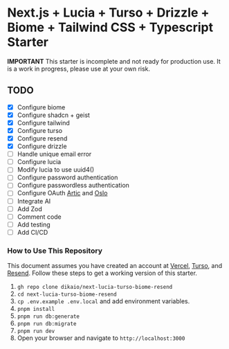 # Next.js + Lucia + Turso + Drizzle + Biome + Tailwind CSS + Typescript Starter

**IMPORTANT** This starter is incomplete and not ready for production use. It is a work in progress, please use at your own risk.

## TODO

- [x] Configure biome
- [x] Configure shadcn + geist
- [x] Configure tailwind
- [x] Configure turso
- [x] Configure resend
- [x] Configure drizzle
- [ ] Handle unique email error
- [ ] Configure lucia
- [ ] Modify lucia to use uuid4()
- [ ] Configure password authentication
- [ ] Configure passwordless authentication
- [ ] Configure OAuth [Artic](https://arctic.js.org/) and [Oslo](https://oslo.js.org/)
- [ ] Integrate AI
- [ ] Add Zod
- [ ] Comment code
- [ ] Add testing
- [ ] Add CI/CD

### How to Use This Repository

This document assumes you have created an account at [Vercel](https://vercel.com), [Turso](https://turso.tech), and [Resend](https://resend.com). Follow these steps to get a working version of this starter.

1. `gh repo clone dikaio/next-lucia-turso-biome-resend`
2. `cd next-lucia-turso-biome-resend`
3. `cp .env.example .env.local` and add environment variables.
4. `pnpm install`
5. `pnpm run db:generate`
6. `pnpm run db:migrate`
7. `pnpm run dev`
8. Open your browser and navigate to `http://localhost:3000`

